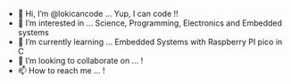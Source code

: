 - 👋 Hi, I’m @lokicancode ... Yup, I can code !!
- 👀 I’m interested in ... Science, Programming, Electronics and Embedded systems
- 🌱 I’m currently learning ... Embedded Systems with Raspberry PI pico in C
- 💞️ I’m looking to collaborate on ... !
- 📫 How to reach me ... !

<!---
lokicancode/lokicancode is a ✨ special ✨ repository because its `README.md` (this file) appears on your GitHub profile.
You can click the Preview link to take a look at your changes.
--->
